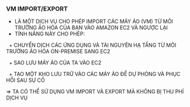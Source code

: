 ### VM IMPORT/EXPORT



* LÀ MỘT DỊCH VỤ CHO PHÉP IMPORT CÁC MÁY ẢO (VM) TỪ MÔI TRƯỜNG ẢO HÓA CỦA BẠN VÀO AMAZON EC2 VÀ NGƯỢC LẠI
* TÍNH NĂNG NÀY CHO PHÉP:

&nbsp;	+ CHUYỂN DỊCH CÁC ỨNG DỤNG VÀ TÀI NGUYÊN HẠ TẦNG TỪ MÔI TRƯỜNG ẢO HÓA ON-PREMISE SANG EC2

&nbsp;	+ SAO LƯU MÁY ẢO CỦA TA VÀO EC2

&nbsp;	+ TẠO MỘT KHO LƯU TRỮ VÀO CÁC MÁY ẢO ĐỂ DỰ PHÒNG VÀ PHỤC HỒI SAU SỰ CỐ



=> TA CÓ THỂ SỬ DỤNG VM IMPORT VÀ EXPORT MÀ KHÔNG BỊ THU PHÍ DỊCH VỤ 

